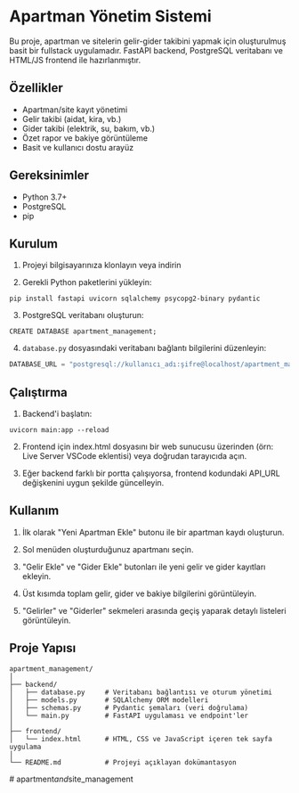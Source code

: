 # Apartman Yönetim Sistemi

Bu proje, apartman ve sitelerin gelir-gider takibini yapmak için oluşturulmuş basit bir fullstack uygulamadır. FastAPI backend, PostgreSQL veritabanı ve HTML/JS frontend ile hazırlanmıştır.

## Özellikler

- Apartman/site kayıt yönetimi
- Gelir takibi (aidat, kira, vb.)
- Gider takibi (elektrik, su, bakım, vb.)
- Özet rapor ve bakiye görüntüleme
- Basit ve kullanıcı dostu arayüz

## Gereksinimler

- Python 3.7+
- PostgreSQL
- pip

## Kurulum

1. Projeyi bilgisayarınıza klonlayın veya indirin

2. Gerekli Python paketlerini yükleyin:

```
pip install fastapi uvicorn sqlalchemy psycopg2-binary pydantic
```

3. PostgreSQL veritabanı oluşturun:

```
CREATE DATABASE apartment_management;
```

4. `database.py` dosyasındaki veritabanı bağlantı bilgilerini düzenleyin:

```python
DATABASE_URL = "postgresql://kullanıcı_adı:şifre@localhost/apartment_management"
```

## Çalıştırma

1. Backend'i başlatın:

```
uvicorn main:app --reload
```

2. Frontend için index.html dosyasını bir web sunucusu üzerinden (örn: Live Server VSCode eklentisi) veya doğrudan tarayıcıda açın.

3. Eğer backend farklı bir portta çalışıyorsa, frontend kodundaki API_URL değişkenini uygun şekilde güncelleyin.

## Kullanım

1. İlk olarak "Yeni Apartman Ekle" butonu ile bir apartman kaydı oluşturun.

2. Sol menüden oluşturduğunuz apartmanı seçin.

3. "Gelir Ekle" ve "Gider Ekle" butonları ile yeni gelir ve gider kayıtları ekleyin.

4. Üst kısımda toplam gelir, gider ve bakiye bilgilerini görüntüleyin.

5. "Gelirler" ve "Giderler" sekmeleri arasında geçiş yaparak detaylı listeleri görüntüleyin.

## Proje Yapısı

```
apartment_management/
│
├── backend/
│   ├── database.py     # Veritabanı bağlantısı ve oturum yönetimi
│   ├── models.py       # SQLAlchemy ORM modelleri
│   ├── schemas.py      # Pydantic şemaları (veri doğrulama)
│   └── main.py         # FastAPI uygulaması ve endpoint'ler
│
├── frontend/
│   └── index.html      # HTML, CSS ve JavaScript içeren tek sayfa uygulama
│
└── README.md           # Projeyi açıklayan dokümantasyon
```
#   a p a r t m e n t _ a n d _ s i t e _ m a n a g e m e n t  
 